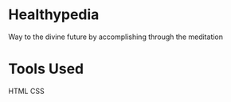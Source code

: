 # Healthypedia

Way to the divine future by accomplishing through the meditation

# Tools Used

HTML CSS
